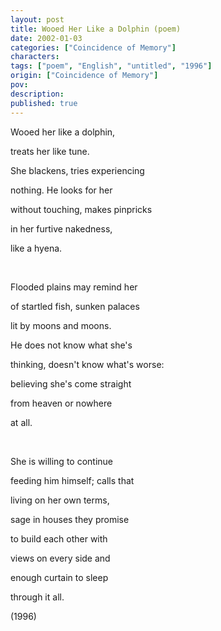 ```yaml
---
layout: post
title: Wooed Her Like a Dolphin (poem)
date: 2002-01-03
categories: ["Coincidence of Memory"]
characters: 
tags: ["poem", "English", "untitled", "1996"]
origin: ["Coincidence of Memory"]
pov: 
description: 
published: true
---
```


Wooed her like a dolphin,

treats her like tune.

She blackens, tries experiencing

nothing. He looks for her

without touching, makes pinpricks

in her furtive nakedness,

like a hyena.

<br>

Flooded plains may remind her

of startled fish, sunken palaces

lit by moons and moons.

He does not know what she's

thinking, doesn't know what's worse:

believing she's come straight

from heaven or nowhere

at all.

<br>

She is willing to continue

feeding him himself; calls that

living on her own terms,

sage in houses they promise

to build each other with

views on every side and

enough curtain to sleep

through it all.

(1996)
